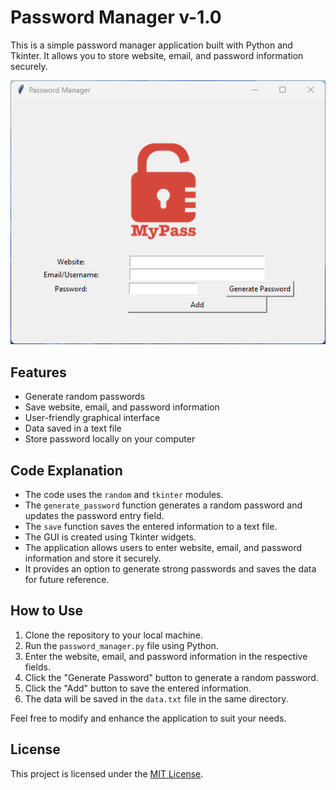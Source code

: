 # Password Manager v-1.0

This is a simple password manager application built with Python and Tkinter. It allows you to store website, email, and password information securely.

![GUI Screenshot](./screenshot.png)

## Features

- Generate random passwords
- Save website, email, and password information
- User-friendly graphical interface
- Data saved in a text file
- Store password locally on your computer

## Code Explanation

- The code uses the `random` and `tkinter` modules.
- The `generate_password` function generates a random password and updates the password entry field.
- The `save` function saves the entered information to a text file.
- The GUI is created using Tkinter widgets.
- The application allows users to enter website, email, and password information and store it securely.
- It provides an option to generate strong passwords and saves the data for future reference.

## How to Use

1. Clone the repository to your local machine.
2. Run the `password_manager.py` file using Python.
3. Enter the website, email, and password information in the respective fields.
4. Click the "Generate Password" button to generate a random password.
5. Click the "Add" button to save the entered information.
6. The data will be saved in the `data.txt` file in the same directory.

Feel free to modify and enhance the application to suit your needs.

## License

This project is licensed under the [MIT License](LICENSE).

